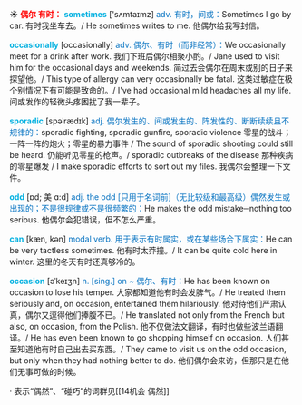 ☀ <font color="red">**偶尔 有时：**</font>
<font color="sky blue">**sometimes**</font> ['sʌmtaɪmz] 
<font color="#0070c0">adv. 有时，间或：</font>Sometimes I go by car. 有时我坐车去。/ He sometimes writes to me. 他偶尔给我写封信。
           
<font color="sky blue">**occasionally**</font> [occasionally]
<font color="#0070c0">adv. 偶尔、有时（而非经常）：</font>We occasionally meet for a drink after work. 我们下班后偶尔相聚小酌。/ Jane used to visit him for the occasional days and weekends. 简过去会偶尔在周末或别的日子来探望他。/ This type of allergy can very occasionally be fatal. 这类过敏症在极个别情况下有可能是致命的。/ I've had occasional mild headaches all my life. 间或发作的轻微头疼困扰了我一辈子。
           
<font color="sky blue">**sporadic**</font> [spəˈrædɪk]
<font color="#0070c0">adj. 偶尔发生的、间或发生的、阵发性的、断断续续且不规律的：</font>sporadic fighting, sporadic gunfire, sporadic violence 零星的战斗；一阵一阵的炮火；零星的暴力事件 / The sound of sporadic shooting could still be heard. 仍能听见零星的枪声。/ sporadic outbreaks of the disease 那种疾病的零星爆发 / I make sporadic efforts to sort out my files. 我偶尔会整理一下文件。
           
<font color="sky blue">**odd**</font> [ɒd; 美 ɑ:d]
<font color="#0070c0">adj. the odd [只用于名词前]（无比较级和最高级）偶然发生或出现的；不是很规律或不是很频繁的：</font>He makes the odd mistake─nothing too serious. 他偶尔会犯错误，但不怎么严重。

<font color="sky blue">**can**</font> [kæn, kən] 
<font color="#0070c0">modal verb. 用于表示有时属实，或在某些场合下属实：</font>He can be very tactless sometimes. 他有时太莽撞。/ It can be quite cold here in winter. 这里的冬天有时还真够冷的。
           
<font color="sky blue">**occasion**</font> [əˈkeɪʒn]
<font color="#0070c0">n. [sing.] on ~ 偶尔、有时：</font>He has been known on occasion to lose his temper. 大家都知道他有时会发脾气。/ He treated them seriously and, on occasion, entertained them hilariously. 他对待他们严肃认真，偶尔又逗得他们捧腹不已。/ He translated not only from the French but also, on occasion, from the Polish. 他不仅做法文翻译，有时也做些波兰语翻译。/ He has even been known to go shopping himself on occasion. 人们甚至知道他有时自己出去买东西。/ They came to visit us on the odd occasion, but only when they had nothing better to do. 他们偶尔会来访，但那只是在他们无事可做的时候。

· 表示“偶然”、“碰巧”的词群见[[14机会 偶然]]
